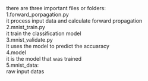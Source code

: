 
<html>
<title>HTML</title>
<body>
there are three important files or folders:<br />
1.forward_porpagation.py<br />
        it process input data and calculate forward propagation<br />
2.mnist_train.py<br />
        it train the classification model<br />
3.mnist_validate.py<br />
        it uses the model to predict the accuaracy<br />
4.model<br />
        it is the model that was trained<br />
5.mnist_data:<br />
        raw input datas<br />  
</p>
</body>
</html> 



        
        


        
        


        
        



        
        



    
